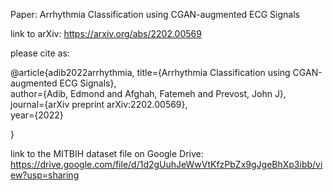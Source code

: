 Paper: Arrhythmia Classification using CGAN-augmented ECG Signals

link to arXiv: https://arxiv.org/abs/2202.00569

please cite as:

@article{adib2022arrhythmia,
  title={Arrhythmia Classification using CGAN-augmented ECG Signals},  
  author={Adib, Edmond and Afghah, Fatemeh and Prevost, John J},  
  journal={arXiv preprint arXiv:2202.00569},  
  year={2022}
  
}

link to the MITBIH dataset file on Google Drive:
https://drive.google.com/file/d/1d2gUuhJeWwVtKfzPbZx9gJgeBhXp3ibb/view?usp=sharing

